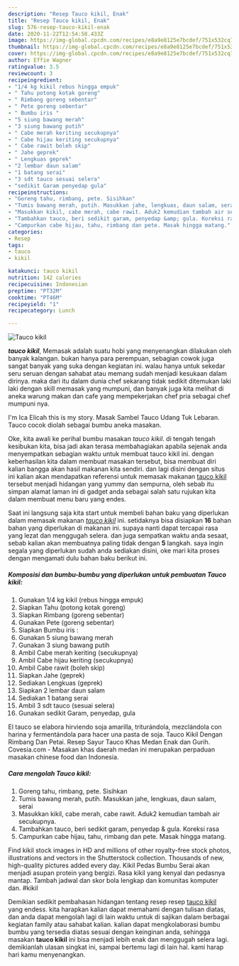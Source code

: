 ```yaml
---
description: "Resep Tauco kikil, Enak"
title: "Resep Tauco kikil, Enak"
slug: 576-resep-tauco-kikil-enak
date: 2020-11-22T12:54:58.433Z
image: https://img-global.cpcdn.com/recipes/e8a9e8125e7bcdef/751x532cq70/tauco-kikil-foto-resep-utama.jpg
thumbnail: https://img-global.cpcdn.com/recipes/e8a9e8125e7bcdef/751x532cq70/tauco-kikil-foto-resep-utama.jpg
cover: https://img-global.cpcdn.com/recipes/e8a9e8125e7bcdef/751x532cq70/tauco-kikil-foto-resep-utama.jpg
author: Effie Wagner
ratingvalue: 3.5
reviewcount: 3
recipeingredient:
- "1/4 kg kikil rebus hingga empuk"
- " Tahu potong kotak goreng"
- " Rimbang goreng sebentar"
- " Pete goreng sebentar"
- " Bumbu iris "
- "5 siung bawang merah"
- "3 siung bawang putih"
- " Cabe merah keriting secukupnya"
- " Cabe hijau keriting secukupnya"
- " Cabe rawit boleh skip"
- " Jahe geprek"
- " Lengkuas geprek"
- "2 lembar daun salam"
- "1 batang serai"
- "3 sdt tauco sesuai selera"
- "sedikit Garam penyedap gula"
recipeinstructions:
- "Goreng tahu, rimbang, pete. Sisihkan"
- "Tumis bawang merah, putih. Masukkan jahe, lengkuas, daun salam, serai"
- "Masukkan kikil, cabe merah, cabe rawit. Aduk2 kemudian tambah air secukupnya."
- "Tambahkan tauco, beri sedikit garam, penyedap &amp; gula. Koreksi rasa"
- "Campurkan cabe hijau, tahu, rimbang dan pete. Masak hingga matang."
categories:
- Resep
tags:
- tauco
- kikil

katakunci: tauco kikil 
nutrition: 142 calories
recipecuisine: Indonesian
preptime: "PT32M"
cooktime: "PT46M"
recipeyield: "1"
recipecategory: Lunch

---
```



![Tauco kikil](https://img-global.cpcdn.com/recipes/e8a9e8125e7bcdef/751x532cq70/tauco-kikil-foto-resep-utama.jpg)

<b><i>tauco kikil</i></b>, Memasak adalah suatu hobi yang menyenangkan dilakukan oleh banyak kalangan. bukan hanya para perempuan, sebagian cowok juga sangat banyak yang suka dengan kegiatan ini. walau hanya untuk sekedar seru seruan dengan sahabat atau memang sudah menjadi kesukaan dalam dirinya. maka dari itu dalam dunia chef sekarang tidak sedikit ditemukan laki laki dengan skill memasak yang mumpuni, dan banyak juga kita melihat di aneka warung makan dan cafe yang mempekerjakan chef pria sebagai chef mumpuni nya.

I&#39;m Ica Elicah this is my story. Masak Sambel Tauco Udang Tuk Lebaran. Tauco cocok diolah sebagai bumbu aneka masakan.

Oke, kita awali ke perihal bumbu masakan <i>tauco kikil</i>. di tengah tengah kesibukan kita, bisa jadi akan terasa membahagiakan apabila sejenak anda menyempatkan sebagian waktu untuk membuat tauco kikil ini. dengan keberhasilan kita dalam membuat masakan tersebut, bisa membuat diri kalian bangga akan hasil makanan kita sendiri. dan lagi disini dengan situs ini kalian akan mendapatkan referensi untuk memasak makanan <u>tauco kikil</u> tersebut menjadi hidangan yang yummy dan sempurna, oleh sebab itu simpan alamat laman ini di gadget anda sebagai salah satu rujukan kita dalam membuat menu baru yang endes.


Saat ini langsung saja kita start untuk membeli bahan baku yang diperlukan dalam memasak makanan <u><i>tauco kikil</i></u> ini. setidaknya bisa disiapkan <b>16</b> bahan bahan yang diperlukan di makanan ini. supaya nanti dapat tercapai rasa yang lezat dan menggugah selera. dan juga sempatkan waktu anda sesaat, sebab kalian akan membuatnya paling tidak dengan <b>5</b> langkah. saya ingin segala yang diperlukan sudah anda sediakan disini, oke mari kita proses dengan mengamati dulu bahan baku berikut ini.

<!--inarticleads1-->

##### Komposisi dan bumbu-bumbu yang diperlukan untuk pembuatan Tauco kikil:

1. Gunakan 1/4 kg kikil (rebus hingga empuk)
1. Siapkan  Tahu (potong kotak goreng)
1. Siapkan  Rimbang (goreng sebentar)
1. Gunakan  Pete (goreng sebentar)
1. Siapkan  Bumbu iris :
1. Gunakan 5 siung bawang merah
1. Gunakan 3 siung bawang putih
1. Ambil  Cabe merah keriting (secukupnya)
1. Ambil  Cabe hijau keriting (secukupnya)
1. Ambil  Cabe rawit (boleh skip)
1. Siapkan  Jahe (geprek)
1. Sediakan  Lengkuas (geprek)
1. Siapkan 2 lembar daun salam
1. Sediakan 1 batang serai
1. Ambil 3 sdt tauco (sesuai selera)
1. Gunakan sedikit Garam, penyedap, gula


El tauco se elabora hirviendo soja amarilla, triturándola, mezclándola con harina y fermentándola para hacer una pasta de soja. Tauco Kikil Dengan Rimbang Dan Petai. Resep Sayur Tauco Khas Medan Enak dan Gurih. Covesia.com - Masakan khas daerah medan ini merupakan perpaduan masakan chinese food dan Indonesia. 

<!--inarticleads2-->

##### Cara mengolah Tauco kikil:

1. Goreng tahu, rimbang, pete. Sisihkan
1. Tumis bawang merah, putih. Masukkan jahe, lengkuas, daun salam, serai
1. Masukkan kikil, cabe merah, cabe rawit. Aduk2 kemudian tambah air secukupnya.
1. Tambahkan tauco, beri sedikit garam, penyedap &amp; gula. Koreksi rasa
1. Campurkan cabe hijau, tahu, rimbang dan pete. Masak hingga matang.


Find kikil stock images in HD and millions of other royalty-free stock photos, illustrations and vectors in the Shutterstock collection. Thousands of new, high-quality pictures added every day. Kikil Pedas Bumbu Serai akan menjadi asupan protein yang bergizi. Rasa kikil yang kenyal dan pedasnya mantap. Tambah jadwal dan skor bola lengkap dan komunitas komputer dan. #kikil 

Demikian sedikit pembahasan hidangan tentang resep resep <u>tauco kikil</u> yang endess. kita harapkan kalian dapat memahami dengan tulisan diatas, dan anda dapat mengolah lagi di lain waktu untuk di sajikan dalam berbagai kegiatan family atau sahabat kalian. kalian dapat mengkolaborasi bumbu bumbu yang tersedia diatas sesuai dengan keinginan anda, sehingga masakan <b>tauco kikil</b> ini bisa menjadi lebih enak dan menggugah selera lagi. demikianlah ulasan singkat ini, sampai bertemu lagi di lain hal. kami harap hari kamu menyenangkan.
